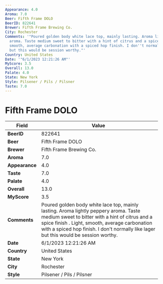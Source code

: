 ```yaml
---
Appearance: 4.0
Aroma: 7.0
Beer: Fifth Frame DOLO
BeerID: 822641
Brewer: Fifth Frame Brewing Co.
City: Rochester
Comments: '"Poured golden body white lace top, mainly lasting. Aroma lightly peppery
  aroma. Taste medium sweet to bitter with a hint of citrus and a spice finish . Light,
  smooth, average carbonation with a spiced hop finish. I don''t normally like lager
  but this would be session worthy."'
Country: United States
Date: '"6/1/2023 12:21:26 AM"'
MyScore: 3.5
Overall: 13.0
Palate: 4.0
State: New York
Style: Pilsener / Pils / Pilsner
Taste: 7.0
---
```


# Fifth Frame DOLO

| Field         | Value |
|---------------|-------|
| **BeerID** | 822641 |
| **Beer** | Fifth Frame DOLO |
| **Brewer** | Fifth Frame Brewing Co. |
| **Aroma** | 7.0 |
| **Appearance** | 4.0 |
| **Taste** | 7.0 |
| **Palate** | 4.0 |
| **Overall** | 13.0 |
| **MyScore** | 3.5 |
| **Comments** | Poured golden body white lace top, mainly lasting. Aroma lightly peppery aroma. Taste medium sweet to bitter with a hint of citrus and a spice finish . Light, smooth, average carbonation with a spiced hop finish. I don't normally like lager but this would be session worthy. |
| **Date** | 6/1/2023 12:21:26 AM |
| **Country** | United States |
| **State** | New York |
| **City** | Rochester |
| **Style** | Pilsener / Pils / Pilsner |
